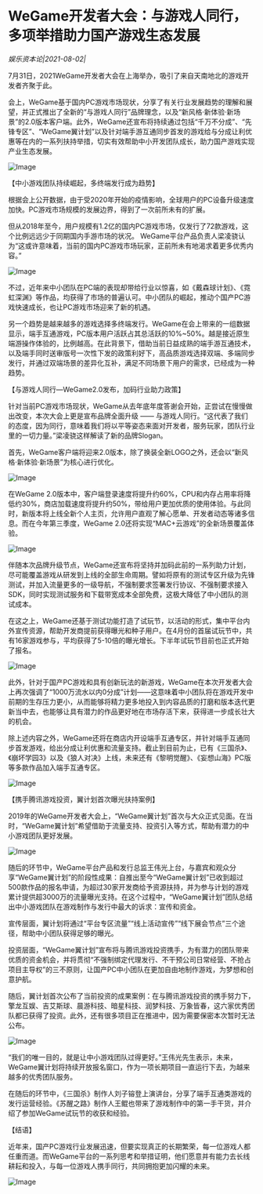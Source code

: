 # WeGame开发者大会：与游戏人同行，多项举措助力国产游戏生态发展

*娱乐资本论|2021-08-02|*

7月31日，2021WeGame开发者大会在上海举办，吸引了来自天南地北的游戏开发者齐聚于此。

会上，WeGame基于国内PC游戏市场现状，分享了有关行业发展趋势的理解和展望，并正式推出了全新的“与游戏人同行”品牌理念，以及“新风格·新体验·新场景”的2.0版本客户端。此外，WeGame还宣布将持续通过包括“千万不分成”、“先锋专区”、“WeGame翼计划”以及针对端手游互通同步首发的游戏给与分成让利优惠等在内的一系列扶持举措，切实有效帮助中小开发团队成长，助力国产游戏实现产业生态发展。

![Image](http://static.ylzbl.com/uploads/ueditor/php/upload/image/20210802/1627877692974316.png)

【中小游戏团队持续崛起，多终端发行成为趋势】

根据会上公开数据，由于受2020年开始的疫情影响，全球用户的PC设备升级速度加快。PC游戏市场规模的发展边界，得到了一次前所未有的扩展。

但从2018年至今，用户规模有1.2亿的国内PC游戏市场，仅发行了72款游戏，这个比例远远少于同期国内手游市场的状况。 WeGame平台产品负责人梁凌骁认为“这或许意味着，当前的国内PC游戏市场玩家，正前所未有地渴求着更多优秀内容。”

![Image](http://static.ylzbl.com/uploads/ueditor/php/upload/image/20210802/1627877702130156.png)

不过，近年来中小团队在PC端的表现却带给行业以惊喜，如《戴森球计划》、《霓虹深渊》等作品，均获得了市场的普遍认可。中小团队的崛起，推动个国产PC游戏快速成长，也让PC游戏市场迎来了新的机遇。

另一个趋势是越来越多的游戏选择多终端发行。WeGame在会上带来的一组数据显示，端手互通游戏，PC版本用户活跃占其总活跃的10%~50%。越是接近原生端游操作体验的，比例越高。在此背景下，借助当前日益成熟的端手游互通技术，以及端手同时送审版号一次性下发的政策利好下，高品质游戏选择双端、多端同步发行，并通过双端场景的差异化互补，满足不同场景下用户的需求，已经成为一种趋势。

【与游戏人同行—WeGame2.0发布，加码行业助力政策】

针对当前PC游戏市场现状，WeGame从去年底年度答谢会开始，正尝试在慢慢做出改变，本次大会上更是宣布品牌全面升级 —— 与游戏人同行。“这代表了我们的态度，因为同行，意味着我们将以平等姿态来面对开发者，服务玩家，团队行业里的一切力量。”梁凌骁这样解读了新的品牌Slogan。

首先，WeGame客户端将迎来2.0版本，除了换装全新LOGO之外，还会以“新风格·新体验·新场景”为核心进行优化。

![Image](http://static.ylzbl.com/uploads/ueditor/php/upload/image/20210802/1627877807866017.png)

在WeGame 2.0版本中，客户端登录速度将提升约60%，CPU和内存占用率将降低约30%，商店加载速度将提升约50%，带给用户更加优质的使用体验。与此同时，新版本将上线全新个人主页，允许用户直观了解心愿单、开发者动态等诸多信息。而在今年第三季度，WeGame 2.0还将实现“MAC+云游戏”的全新场景覆盖体验。

![Image](http://static.ylzbl.com/uploads/ueditor/php/upload/image/20210802/1627877813180978.png)

伴随本次品牌升级节点，WeGame还宣布将坚持并加码此前的一系列助力计划，尽可能覆盖游戏从研发到上线的全部生命周期。譬如将原有的测试专区升级为先锋测试，并加入流量更多的一级导航，不强制要求签署发行协议、不强制要求接入SDK，同时实现测试服务和下载带宽成本全部免费，这极大降低了中小团队的测试成本。

在这之上，WeGame还基于测试功能打造了试玩节，以活动的形式，集中平台内外宣传资源，帮助开发商提前获得曝光和种子用户。在4月份的首届试玩节中，共有16家游戏参与，平均获得了5-10倍的曝光增长。下半年试玩节目前也正式开始了报名。

![Image](http://static.ylzbl.com/uploads/ueditor/php/upload/image/20210802/1627877824954381.png)

此外，针对于国产PC游戏和具有创新玩法的新游戏，WeGame在本次开发者大会上再次强调了“1000万流水以内0分成”计划——这意味着中小团队将在游戏开发中前期的生存压力更小，从而能够将精力更多地投入到内容品质的打磨和版本迭代更新当中去，也能够让具有潜力的作品更好地在市场存活下来，获得进一步成长壮大的机会。

除上述内容之外，WeGame还将在商店内开设端手互通专区，并针对端手互通同步首发游戏，给出分成让利优惠和流量支持。截止到目前为止，已有《三国杀》、《崩坏学园3》以及《狼人对决》上线，未来还有《黎明觉醒》、《妄想山海》PC版等多款作品加入端手互通专区。

![Image](http://static.ylzbl.com/uploads/ueditor/php/upload/image/20210802/1627877831179623.png)

【携手腾讯游戏投资，翼计划首次曝光扶持案例】

2019年的WeGame开发者大会上，“WeGame翼计划”首次与大众正式见面。在当时，“WeGame翼计划”希望借助于流量支持、投资引入等方式，帮助有潜力的中小游戏团队更好发展。

![Image](http://static.ylzbl.com/uploads/ueditor/php/upload/image/20210802/1627877839190044.png)

随后的环节中，WeGame平台产品和发行总监王伟光上台，与嘉宾和观众分享“WeGame翼计划”的阶段性成果：自推出至今“WeGame翼计划”已收到超过500款作品的报名申请，为超过30家开发商给予资源扶持，并为参与计划的游戏累计提供超3000万的流量曝光支持。在这个过程中，“WeGame翼计划”团队总结出中小游戏团队在游戏制作与发行中最大的诉求：宣传和资金。

宣传层面，翼计划将通过“平台专区流量”“线上活动宣传”“线下展会节点”三个途径，帮助中小团队获得足够的曝光。

投资层面，“WeGame翼计划”宣布将与腾讯游戏投资携手，为有潜力的团队带来优质的资金机会，并将贯彻“不强制绑定代理发行、不干预公司日常经营、不抢占项目主导权”的三不原则，让国产PC中小团队在更加自由地制作游戏，为梦想和创意护航。

随后，翼计划首次公布了当前投资的成果案例：在与腾讯游戏投资的携手努力下，擎龙互娱、吉艾斯球、晨游科技、暗星科技、润梦科技、万象皆春，这六家优秀团队都已获得了投资。此外，还有很多项目正在推进中，因为需要保密本次暂时无法公布。

![Image](http://static.ylzbl.com/uploads/ueditor/php/upload/image/20210802/1627877846911259.png)

“我们的唯一目的，就是让中小游戏团队过得更好。”王伟光先生表示，未来，WeGame翼计划将持续开放报名窗口，作为一项长期项目一直运行下去，为越来越多的优秀团队服务。

在随后的环节中，《三国杀》制作人刘子镕登上演讲台，分享了端手互通类游戏的发行运营经验。《苏醒之路》制作人王鲲也带来了游戏制作中的第一手干货，并介绍了参加WeGame试玩节的收获和经验。

【结语】

近年来，国产PC游戏行业发展迅速，但要实现真正的长期繁荣，每一位游戏人都任重而道。而WeGame平台的一系列思考和举措证明，他们愿意并有能力去长线耕耘和投入，与每一位游戏人携手同行，共同拥抱更加闪耀的未来。

![Image](http://static.ylzbl.com/uploads/ueditor/php/upload/image/20210802/1627877921782746.png)

